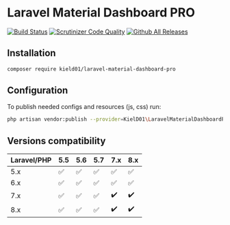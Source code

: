 # Laravel Material Dashboard PRO

[![Build Status](https://scrutinizer-ci.com/g/KielD-01/laravel-material-dashboard-pro/badges/build.png?b=main)](https://scrutinizer-ci.com/g/KielD-01/laravel-material-dashboard-pro/build-status/main)
[![Scrutinizer Code Quality](https://scrutinizer-ci.com/g/KielD-01/laravel-material-dashboard-pro/badges/quality-score.png?b=main)](https://scrutinizer-ci.com/g/KielD-01/laravel-material-dashboard-pro/?branch=main)
[![Github All Releases](https://img.shields.io/github/downloads/KielD-01/laravel-material-dashboard-pro/total.svg)]()

## Installation

```bash
composer require kield01/laravel-material-dashboard-pro
```

## Configuration
To publish needed configs and resources (js, css) run:    
```bash
php artisan vendor:publish --provider=KielD01\LaravelMaterialDashboardPro\Providers\CoreServiceProvider
```

## Versions compatibility
|Laravel/PHP|5.5                |5.6                |5.7             |7.x               |8.x               |
|-----------|------------------|------------------|------------------|------------------|------------------|
|5.x        |:white_check_mark:|:white_check_mark:|:white_check_mark:|:white_check_mark:|:white_check_mark:|
|6.x        |:white_check_mark:|:white_check_mark:|:white_check_mark:|:white_check_mark:|:white_check_mark:|
|7.x        |:white_check_mark:|:white_check_mark:|:white_check_mark:|:heavy_check_mark:|:heavy_check_mark:|
|8.x        |:white_check_mark:|:white_check_mark:|:white_check_mark:|:heavy_check_mark:|:heavy_check_mark:|